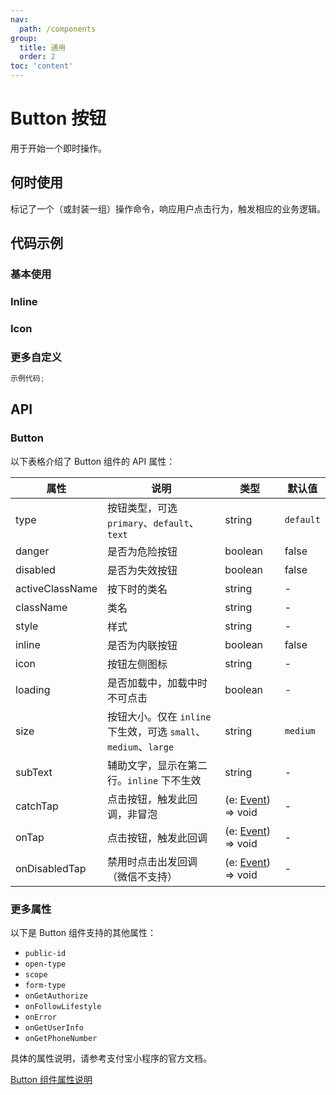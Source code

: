 ```yaml
---
nav:
  path: /components
group:
  title: 通用
  order: 2
toc: 'content'
---
```


# Button 按钮

<!-- <code src="../../docs/components/compatibility.tsx" inline="true"></code> -->

用于开始一个即时操作。

## 何时使用

标记了一个（或封装一组）操作命令，响应用户点击行为，触发相应的业务逻辑。

## 代码示例

### 基本使用

<code src='../../demo/pages/Button/index'></code>

### Inline

<!-- <code src='pages/ButtonInline/index'></code> -->

### Icon

<!-- <code src='pages/ButtonIcon/index'></code> -->

### 更多自定义

<!-- <code src='pages/ButtonCustom/index'></code> -->

```js
示例代码;
```

## API

### Button

以下表格介绍了 Button 组件的 API 属性：

| 属性            | 说明                                                            | 类型                                                                          | 默认值    |
| --------------- | --------------------------------------------------------------- | ----------------------------------------------------------------------------- | --------- |
| type            | 按钮类型，可选 `primary`、`default`、`text`                     | string                                                                        | `default` |
| danger          | 是否为危险按钮                                                  | boolean                                                                       | false     |
| disabled        | 是否为失效按钮                                                  | boolean                                                                       | false     |
| activeClassName | 按下时的类名                                                    | string                                                                        | -         |
| className       | 类名                                                            | string                                                                        | -         |
| style           | 样式                                                            | string                                                                        | -         |
| inline          | 是否为内联按钮                                                  | boolean                                                                       | false     |
| icon            | 按钮左侧图标                                                    | string                                                                        | -         |
| loading         | 是否加载中，加载中时不可点击                                    | boolean                                                                       | -         |
| size            | 按钮大小。仅在 `inline` 下生效，可选 `small`、`medium`、`large` | string                                                                        | `medium`  |
| subText         | 辅助文字，显示在第二行。`inline` 下不生效                       | string                                                                        | -         |
| catchTap        | 点击按钮，触发此回调，非冒泡                                    | (e: [Event](https://opendocs.alipay.com/mini/framework/event-object)) => void | -         |
| onTap           | 点击按钮，触发此回调                                            | (e: [Event](https://opendocs.alipay.com/mini/framework/event-object)) => void | -         |
| onDisabledTap   | 禁用时点击出发回调（微信不支持）                                | (e: [Event](https://opendocs.alipay.com/mini/framework/event-object)) => void | -         |

### 更多属性

以下是 Button 组件支持的其他属性：

- `public-id`
- `open-type`
- `scope`
- `form-type`
- `onGetAuthorize`
- `onFollowLifestyle`
- `onError`
- `onGetUserInfo`
- `onGetPhoneNumber`

具体的属性说明，请参考支付宝小程序的官方文档。

[Button 组件属性说明](https://opendocs.alipay.com/mini/component/button#%E5%B1%9E%E6%80%A7%E8%AF%B4%E6%98%8E)
